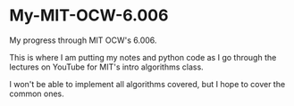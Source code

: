 # My-MIT-OCW-6.006
My progress through MIT OCW's 6.006.

This is where I am putting my notes and python code as I go through the lectures on YouTube for MIT's intro algorithms class.

I won't be able to implement all algorithms covered, but I hope to cover the common ones.
